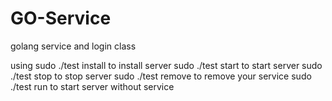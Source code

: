 # GO-Service
golang service and login class

using
sudo ./test install to install server
sudo ./test start to start server
sudo ./test stop to stop server
sudo ./test remove to remove your service
sudo ./test run to start server without service
